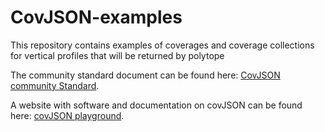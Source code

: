 # CovJSON-examples

This repository contains examples of coverages and coverage collections for vertical profiles that will be returned by polytope

The community standard document can be found here: [CovJSON community Standard](https://docs.ogc.org/cs/21-069r2/21-069r2.html#_8962dcde-77d5-426d-8eeb-ca2c168a0bee).

A website with software and documentation on covJSON can be found here: [covJSON playground](https://covjson.org/).
